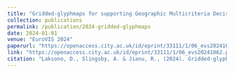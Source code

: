 ```yaml
---
title: "Gridded-glyphmaps for supporting Geographic Multicriteria Decision Analysis"
collection: publications
permalink: /publication/2024-gridded-glyphmaps
date: 2024-01-01
venue: "EuroVIS 2024"
paperurl: "https://openaccess.city.ac.uk/id/eprint/33111/1/06_evs20241062.pdf"
link: "https://openaccess.city.ac.uk/id/eprint/33111/1/06_evs20241062.pdf"
citation: "Laksono, D., Slingsby, A. & Jianu, R., (2024). Gridded-glyphmaps for supporting Geographic Multicriteria Decision Analysis. In: Tominski, C., Waldner, M. & Wang, B. (Eds.), EuroVisShort2024. 26th EG Conference on Visualization, 27-31 May 2024, Odense, Denmark. doi: 10.2312/evs.20241062"
---
```

